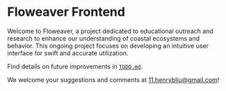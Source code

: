 # Floweaver Frontend

Welcome to Floweaver, a project dedicated to educational outreach and research to enhance our understanding of coastal ecosystems and behavior. This ongoing project focuses on developing an intuitive user interface for swift and accurate utilization.

Find details on future improvements in [`TODO.md`](TODO.md).

We welcome your suggestions and comments at 11.henrybliu@gmail.com!

